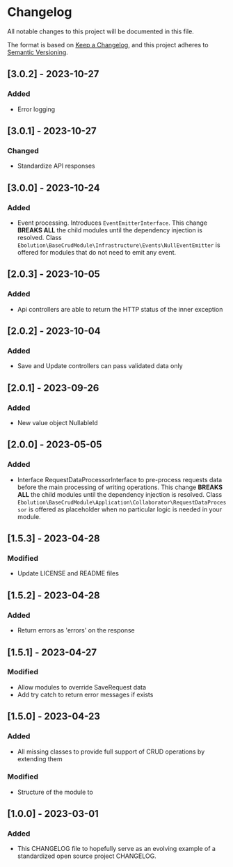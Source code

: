 # Changelog
All notable changes to this project will be documented in this file.

The format is based on [Keep a Changelog](https://keepachangelog.com/en/1.0.0/),
and this project adheres to [Semantic Versioning](https://semver.org/spec/v2.0.0.html).

## [3.0.2] - 2023-10-27
### Added
- Error logging

## [3.0.1] - 2023-10-27
### Changed
- Standardize API responses 

## [3.0.0] - 2023-10-24
### Added
- Event processing. Introduces `EventEmitterInterface`. This change **BREAKS ALL** the child modules 
  until the  dependency injection is resolved. Class `Ebolution\BaseCrudModule\Infrastructure\Events\NullEventEmitter` 
  is offered for modules that do not need to emit any event. 

## [2.0.3] - 2023-10-05
### Added
- Api controllers are able to return the HTTP status of the inner exception

## [2.0.2] - 2023-10-04
### Added
- Save and Update controllers can pass validated data only 

## [2.0.1] - 2023-09-26
### Added
- New value object NullableId

## [2.0.0] - 2023-05-05
### Added
- Interface RequestDataProcessorInterface to pre-process requests data before the main processing of writing 
  operations. This change **BREAKS ALL** the child modules until the dependency injection is resolved. Class 
  `Ebolution\BaseCrudModule\Application\Collaborator\RequestDataProcessor` is offered as placeholder when no 
  particular logic is needed in your module.

## [1.5.3] - 2023-04-28
### Modified
- Update LICENSE and README files

## [1.5.2] - 2023-04-28
### Added
- Return errors as 'errors' on the response

## [1.5.1] - 2023-04-27
### Modified
- Allow modules to override SaveRequest data
- Add try catch to return error messages if exists

## [1.5.0] - 2023-04-23
### Added
- All missing classes to provide full support of CRUD operations by extending them

### Modified
- Structure of the module to 


## [1.0.0] - 2023-03-01
### Added
- This CHANGELOG file to hopefully serve as an evolving example of a
  standardized open source project CHANGELOG.
